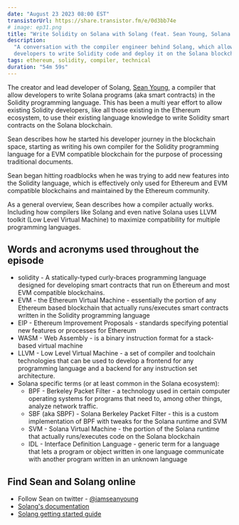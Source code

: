 ```yaml
---
date: "August 23 2023 08:00 EST"
transistorUrl: https://share.transistor.fm/e/0d3bb74e
# image: ep31.png
title: "Write Solidity on Solana with Solang (feat. Sean Young, Solana Labs)"
description:
  "A conversation with the compiler engineer behind Solang, which allows EVM
  developers to write Solidity code and deploy it on the Solana blockchain."
tags: ethereum, solidity, compiler, technical
duration: "54m 59s"
---
```


The creator and lead developer of Solang,
[Sean Young](https://twitter.com/iamseanyoung), a compiler that allow developers
to write Solana programs (aka smart contracts) in the Solidity programming
language. This has been a multi year effort to allow existing Solidity
developers, like all those existing in the Ethereum ecosystem, to use their
existing language knowledge to write Solidity smart contracts on the Solana
blockchain.

Sean describes how he started his developer journey in the blockchain space,
starting as writing his own compiler for the Solidity programming language for a
EVM compatible blockchain for the purpose of processing traditional documents.

Sean began hitting roadblocks when he was trying to add new features into the
Solidity language, which is effectively only used for Ethereum and EVM
compatible blockchains and maintained by the Ethereum community.

As a general overview, Sean describes how a compiler actually works. Including
how compilers like Solang and even native Solana uses LLVM toolkit (Low Level
Virtual Machine) to maximize compatibility for multiple programming languages.

## Words and acronyms used throughout the episode

- solidity - A statically-typed curly-braces programming language designed for
  developing smart contracts that run on Ethereum and most EVM compatible
  blockchains.
- EVM - the Ethereum Virtual Machine - essentially the portion of any Ethereum
  based blockchain that actually runs/executes smart contracts written in the
  Solidity programming language
- EIP - Ethereum Improvement Proposals - standards specifying potential new
  features or processes for Ethereum
- WASM - Web Assembly - is a binary instruction format for a stack-based virtual
  machine
- LLVM - Low Level Virtual Machine - a set of compiler and toolchain
  technologies that can be used to develop a frontend for any programming
  language and a backend for any instruction set architecture.
- Solana specific terms (or at least common in the Solana ecosystem):
  - BPF - Berkeley Packet Filter - a technology used in certain computer
    operating systems for programs that need to, among other things, analyze
    network traffic.
  - SBF (aka SBPF) - Solana Berkeley Packet Filter - this is a custom
    implementation of BPF with tweaks for the Solana runtime and SVM
  - SVM - Solana Virtual Machine - the portion of the Solana runtime that
    actually runs/executes code on the Solana blockchain
  - IDL - Interface Definition Language - generic term for a language that lets
    a program or object written in one language communicate with another program
    written in an unknown language

## Find Sean and Solang online

- Follow Sean on twitter - [@iamseanyoung](https://twitter.com/iamseanyoung)
- [Solang's documentation](https://solang.readthedocs.io/)
- [Solang getting started guide](https://solana.com/developers/guides/solang/getting-started)
